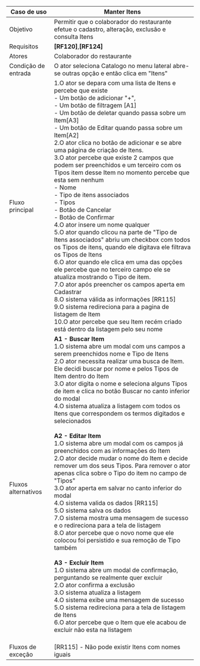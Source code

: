 
| Caso de uso         | Manter Itens                                                                                                                                                                                                                                                                                                                                                                                                                                                                                                                                                                                                                                                                                                                                                                                                                                                                                                                                                                                                                                                                                                                                                                                                                                                                                                                                                                                                                     |
| ------------------- | -------------------------------------------------------------------------------------------------------------------------------------------------------------------------------------------------------------------------------------------------------------------------------------------------------------------------------------------------------------------------------------------------------------------------------------------------------------------------------------------------------------------------------------------------------------------------------------------------------------------------------------------------------------------------------------------------------------------------------------------------------------------------------------------------------------------------------------------------------------------------------------------------------------------------------------------------------------------------------------------------------------------------------------------------------------------------------------------------------------------------------------------------------------------------------------------------------------------------------------------------------------------------------------------------------------------------------------------------------------------------------------------------------------------------------- |
| Objetivo            | Permitir que o colaborador do restaurante efetue o cadastro, alteração, exclusão e consulta Itens                                                                                                                                                                                                                                                                                                                                                                                                                                                                                                                                                                                                                                                                                                                                                                                                                                                                                                                                                                                                                                                                                                                                                                                                                                                                                                                                |
| Requisitos          | **[RF120]**,**[RF124]**                                                                                                                                                                                                                                                                                                                                                                                                                                                                                                                                                                                                                                                                                                                                                                                                                                                                                                                                                                                                                                                                                                                                                                                                                                                                                                                                                                                                          |
| Atores              | Colaborador do restaurante                                                                                                                                                                                                                                                                                                                                                                                                                                                                                                                                                                                                                                                                                                                                                                                                                                                                                                                                                                                                                                                                                                                                                                                                                                                                                                                                                                                                       |
| Condição de entrada | O ator seleciona Catalogo no menu lateral abre-se outras opção e então clica em "Itens"                                                                                                                                                                                                                                                                                                                                                                                                                                                                                                                                                                                                                                                                                                                                                                                                                                                                                                                                                                                                                                                                                                                                                                                                                                                                                                                                          |
| Fluxo principal     | 1.O ator se depara com uma lista de Itens e percebe que existe       <br>      - Um botão de adicionar "+",<br>      - Um botão de filtragem [A1]<br>      - Um botão de deletar quando passa sobre um Item[A3]<br>	  - Um botão de Editar quando passa sobre um Item[A2]<br>2.O ator clica no botão de adicionar e se abre uma página de criação de Itens.<br>3.O ator percebe que existe 2 campos que podem ser preenchidos e um terceiro com os Tipos item desse Item no momento percebe que esta sem nenhum<br>   - Nome<br>   - Tipo de itens associados<br>   - Tipos <br>   - Botão de Cancelar<br>   - Botão de Confirmar<br>4.O ator insere um nome qualquer<br>5.O ator quando clicou na parte de "Tipo de Itens associados" abriu um checkbox com todos os Tipos de itens, quando ele digitava ele filtrava os Tipos de Itens<br>6.O ator quando ele clica em uma das opções ele percebe que no terceiro campo ele se atualiza mostrando o Tipo de item.<br>7.O ator após preencher os campos aperta em Cadastrar<br>8.O sistema válida as informações [RR115]<br>9.O sistema redireciona para a pagina de listagem de Item<br>10.O ator percebe que seu Item recém criado está dentro da listagem pelo seu nome                                                                                                                                                                                                      |
| Fluxos alternativos | **A1 - Buscar Item**<br>1.O sistema abre um modal com uns campos a serem preenchidos nome e Tipo de Itens<br>2.O ator necessita realizar uma busca de Item. Ele decidi buscar por nome e pelos Tipos de Item dentro do Item<br>3.O ator digita o nome e seleciona alguns Tipos de item e clica no botão Buscar no canto inferior do modal<br>4.O sistema atualiza a listagem com todos os Itens que correspondem os termos digitados e selecionados<br><br>**A2 - Editar Item**<br>1.O sistema abre um modal com os campos já preenchidos com as informações do Item<br>2.O ator decide mudar o nome do Item e decide remover um dos seus Tipos. Para remover o ator apenas clica sobre o Tipo do item no campo de "Tipos"<br>3.O ator aperta em salvar no canto inferior do modal<br>4.O sistema valida os dados [RR115] <br>5.O sistema salva os dados<br>7.O sistema mostra uma mensagem de sucesso e o redireciona para a tela de listagem<br>8.O ator percebe que o novo nome que ele colocou foi persistido e sua remoção de Tipo também<br><br>**A3 - Excluir Item**<br>1.O sistema abre um modal de confirmação, perguntando se realmente quer excluir<br>2.O ator confirma a exclusão<br>3.O sistema atualiza a listagem<br>4.O sistema exibe uma mensagem de sucesso<br>5.O sistema redireciona para a tela de listagem de Itens<br>6.O ator percebe que o Item que ele acabou de excluir não esta na listagem<br><br> |
| Fluxos de exceção   | [RR115] - Não pode existir Itens com nomes iguais                                                                                                                                                                                                                                                                                                                                                                                                                                                                                                                                                                                                                                                                                                                                                                                                                                                                                                                                                                                                                                                                                                                                                                                                                                                                                                                                                                                |